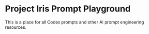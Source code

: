 # Project Iris Prompt Playground

This is a place for all Codex prompts and other AI prompt engineering resources.


